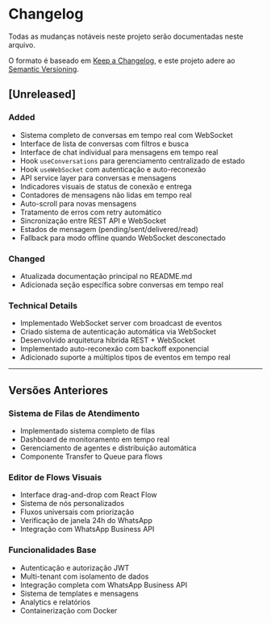 # Changelog

Todas as mudanças notáveis neste projeto serão documentadas neste arquivo.

O formato é baseado em [Keep a Changelog](https://keepachangelog.com/en/1.0.0/), e este projeto adere ao [Semantic Versioning](https://semver.org/spec/v2.0.0.html).

## [Unreleased]

### Added
- Sistema completo de conversas em tempo real com WebSocket
- Interface de lista de conversas com filtros e busca
- Interface de chat individual para mensagens em tempo real
- Hook `useConversations` para gerenciamento centralizado de estado
- Hook `useWebSocket` com autenticação e auto-reconexão
- API service layer para conversas e mensagens
- Indicadores visuais de status de conexão e entrega
- Contadores de mensagens não lidas em tempo real
- Auto-scroll para novas mensagens
- Tratamento de erros com retry automático
- Sincronização entre REST API e WebSocket
- Estados de mensagem (pending/sent/delivered/read)
- Fallback para modo offline quando WebSocket desconectado

### Changed
- Atualizada documentação principal no README.md
- Adicionada seção específica sobre conversas em tempo real

### Technical Details
- Implementado WebSocket server com broadcast de eventos
- Criado sistema de autenticação automática via WebSocket
- Desenvolvido arquitetura híbrida REST + WebSocket
- Implementado auto-reconexão com backoff exponencial
- Adicionado suporte a múltiplos tipos de eventos em tempo real

---

## Versões Anteriores

### Sistema de Filas de Atendimento
- Implementado sistema completo de filas
- Dashboard de monitoramento em tempo real
- Gerenciamento de agentes e distribuição automática
- Componente Transfer to Queue para flows

### Editor de Flows Visuais
- Interface drag-and-drop com React Flow
- Sistema de nós personalizados
- Fluxos universais com priorização
- Verificação de janela 24h do WhatsApp
- Integração com WhatsApp Business API

### Funcionalidades Base
- Autenticação e autorização JWT
- Multi-tenant com isolamento de dados
- Integração completa com WhatsApp Business API
- Sistema de templates e mensagens
- Analytics e relatórios
- Containerização com Docker